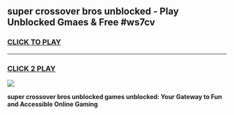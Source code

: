 
## super crossover bros unblocked - Play Unblocked Gmaes & Free #ws7cv
<h3>
<a href="https://news.freeplayer.one?title=super_crossover_bros_unblocked&ref=24F">CLICK TO PLAY</a></h3>
<hr>

<h3>
<a href="https://news.freeplayer.one?title=super_crossover_bros_unblocked&ref=24F">CLICK 2 PLAY</a>
  
</h3>

<a href="https://news.freeplayer.one?title=super_crossover_bros_unblocked&ref=24F/"><img src="https://clearcache.store/games.png"></a>


**super crossover bros unblocked games unblocked: Your Gateway to Fun and Accessible Online Gaming**
